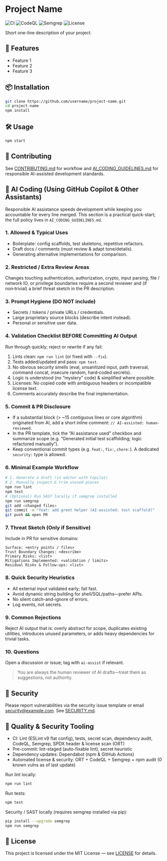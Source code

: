 # Project Name

![CI](https://github.com/username/project-name/actions/workflows/ci.yml/badge.svg)
![CodeQL](https://github.com/username/project-name/actions/workflows/ci.yml/badge.svg?label=CodeQL)
![Semgrep](https://img.shields.io/badge/semgrep-configured-brightgreen)
![License](https://img.shields.io/badge/license-MIT-blue.svg)

Short one-line description of your project.

## 🚀 Features
- Feature 1
- Feature 2
- Feature 3

## 📦 Installation
```bash
git clone https://github.com/username/project-name.git
cd project-name
npm install
```

## 🛠 Usage
```bash
npm start
```

## 🤝 Contributing
See [CONTRIBUTING.md](CONTRIBUTING.md) for workflow and [AI_CODING_GUIDELINES.md](AI_CODING_GUIDELINES.md) for responsible AI-assisted development standards.

## 🤖 AI Coding (Using GitHub Copilot & Other Assistants)
Responsible AI assistance speeds development while keeping you accountable for every line merged. This section is a practical quick-start; the full policy lives in `AI_CODING_GUIDELINES.md`.

### 1. Allowed & Typical Uses
- Boilerplate: config scaffolds, test skeletons, repetitive refactors.
- Draft docs / comments (must review & adapt tone/details).
- Generating alternative implementations for comparison.

### 2. Restricted / Extra Review Areas
Changes touching authentication, authorization, crypto, input parsing, file / network IO, or privilege boundaries require a second reviewer and (if non‑trivial) a brief threat sketch in the PR description.

### 3. Prompt Hygiene (DO NOT include)
- Secrets / tokens / private URLs / credentials.
- Large proprietary source blocks (describe intent instead).
- Personal or sensitive user data.

### 4. Validation Checklist BEFORE Committing AI Output
Run through quickly; reject or rewrite if any fail:
1. Lints clean: `npm run lint` (or fixed with `--fix`).
2. Tests added/updated and pass: `npm test`.
3. No obvious security smells (eval, unsanitized input, path traversal, command concat, insecure random, hard‑coded secrets).
4. Logic is understood (no “mystery” code) & simplified where possible.
5. Licenses: No copied code with ambiguous headers or incompatible license text.
6. Comments accurately describe the final implementation.

### 5. Commit & PR Disclosure
- If a substantial block (> ~15 contiguous lines or core algorithm) originated from AI, add a short inline comment: `// AI-assisted: human-reviewed`.
- In the PR template, tick the “AI assistance used” checkbox and summarize scope (e.g. “Generated initial test scaffolding; logic refactored manually”).
- Keep conventional commit types (e.g. `feat:`, `fix:`, `chore:`). A dedicated `security:` type is allowed.

### 6. Minimal Example Workflow
```bash
# 1. Generate a draft (in editor with Copilot)
# 2. Manually inspect & trim unused pieces
npm run lint
npm test
# (Optional) Run SAST locally if semgrep installed
npm run semgrep
git add <changed files>
git commit -m "feat: add greet helper (AI-assisted: test scaffold)"
git push && open PR
```

### 7. Threat Sketch (Only if Sensitive)
Include in PR for sensitive domains:
```
Surface: <entry points / files>
Trust Boundary Changes: <describe>
Primary Risks: <list>
Mitigations Implemented: <validation / limits>
Residual Risks & Follow-ups: <list>
```

### 8. Quick Security Heuristics
- All external input validated early; fail fast.
- Avoid dynamic string building for shell/SQL/paths—prefer APIs.
- No silent catch-and-ignore of errors.
- Log events, not secrets.

### 9. Common Rejections
Reject AI output that is: overly abstract for scope, duplicates existing utilities, introduces unused parameters, or adds heavy dependencies for trivial tasks.

### 10. Questions
Open a discussion or issue; tag with `ai-assist` if relevant.

> You are always the human reviewer of AI drafts—treat them as suggestions, not authority.

## 🔐 Security
Please report vulnerabilities via the security issue template or email security@example.com. See [SECURITY.md](SECURITY.md).

## 🧪 Quality & Security Tooling
- CI: Lint (ESLint v9 flat config), tests, secret scan, dependency audit, CodeQL, Semgrep, SPDX header & license scan (ORT)
- Pre-commit: lint-staged (auto-fixable lint), secret heuristic
- Dependency updates: Dependabot (npm & GitHub Actions)
- Automated license & security: ORT + CodeQL + Semgrep + npm audit (0 known vulns as of last update)

Run lint locally:
```bash
npm run lint
```

Run tests:
```bash
npm test
```

Security / SAST locally (requires semgrep installed via pip):
```bash
pip install --upgrade semgrep
npm run semgrep
```

## 📄 License
This project is licensed under the MIT License — see [LICENSE](LICENSE.md) for details.

